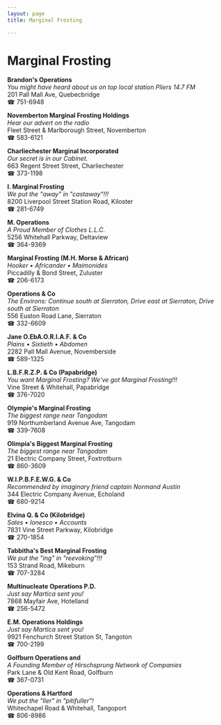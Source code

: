 ```yaml
---
layout: page 
title: Marginal Frosting

---
```



# Marginal Frosting


 **Brandon's Operations**  
_You might have heard about us on top local station Pliers 14.7 FM_  
201 Pall Mall Ave, Quebecbridge  
☎ 751-6948

**Novemberton Marginal Frosting Holdings**  
_Hear our advert on the radio_  
Fleet Street & Marlborough Street, Novemberton  
☎ 583-6121

**Charliechester Marginal Incorporated**  
_Our secret is in our Cabinet._  
663 Regent Street Street, Charliechester  
☎ 373-1198

**I. Marginal Frosting**  
_We put the "away" in "castaway"!!!_  
8200 Liverpool Street Station Road, Kiloster  
☎ 281-6749

**M. Operations**  
_A Proud Member of Clothes L.L.C._  
5256 Whitehall Parkway, Deltaview  
☎ 364-9369

**Marginal Frosting (M.H. Morse & African)**  
_Hooker • Africander • Maimonides_  
Piccadilly & Bond Street, Zuluster  
☎ 206-6173

**Operations & Co**  
_The Environs: Continue south at Sierraton, Drive east at Sierraton, Drive south at Sierraton_  
556 Euston Road Lane, Sierraton  
☎ 332-6609

**Jane O.EbA.O.R.I.A.F. & Co**  
_Plains • Sixtieth • Abdomen_  
2282 Pall Mall Avenue, Novemberside  
☎ 589-1325

**L.B.F.R.Z.P. & Co (Papabridge)**  
_You want Marginal Frosting? We've got Marginal Frosting!!!_  
Vine Street & Whitehall, Papabridge  
☎ 376-7020

**Olympie's Marginal Frosting**  
_The biggest range near Tangodam_  
919 Northumberland Avenue Ave, Tangodam  
☎ 339-7608

**Olimpia's Biggest Marginal Frosting**  
_The biggest range near Tangodam_  
21 Electric Company Street, Foxtrotburn  
☎ 860-3609

**W.I.P.B.F.E.W.G. & Co**  
_Recommended by imaginary friend captain Normand Austin_  
344 Electric Company Avenue, Echoland  
☎ 680-9214

**Elvina Q. & Co (Kilobridge)**  
_Sales • Ionesco • Accounts_  
7831 Vine Street Parkway, Kilobridge  
☎ 270-1854

**Tabbitha's Best Marginal Frosting**  
_We put the "ing" in "reevoking"!!!_  
153 Strand Road, Mikeburn  
☎ 707-3284

**Multinucleate Operations P.D.**  
_Just say Martica sent you!_  
7868 Mayfair Ave, Hotelland  
☎ 256-5472

**E.M. Operations Holdings**  
_Just say Martica sent you!_  
9921 Fenchurch Street Station St, Tangoton  
☎ 700-2199

**Golfburn Operations and**  
_A Founding Member of Hirschsprung Network of Companies_  
Park Lane & Old Kent Road, Golfburn  
☎ 367-0731

**Operations & Hartford**  
_We put the "ller" in "pitifuller"!_  
Whitechapel Road & Whitehall, Tangoport  
☎ 806-8986

